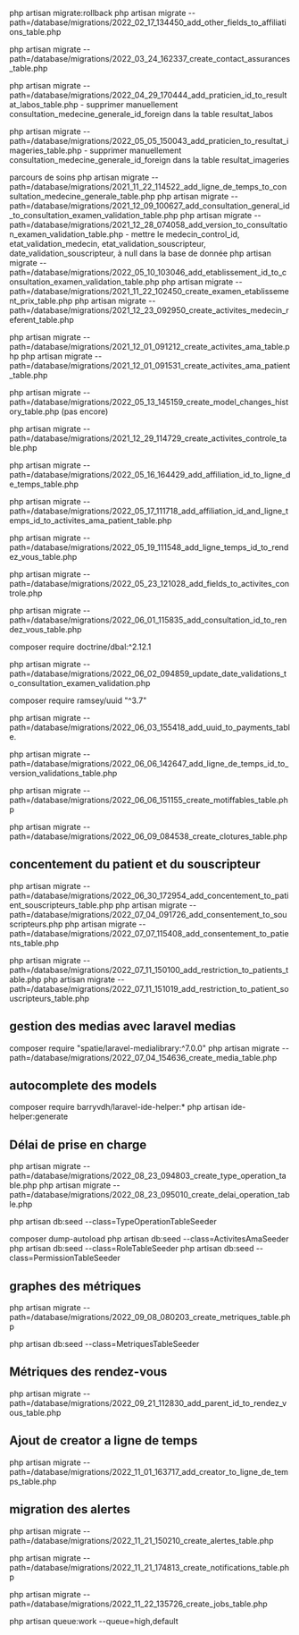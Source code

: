 php artisan migrate:rollback
php artisan migrate --path=/database/migrations/2022_02_17_134450_add_other_fields_to_affiliations_table.php

php artisan migrate --path=/database/migrations/2022_03_24_162337_create_contact_assurances_table.php

php artisan migrate --path=/database/migrations/2022_04_29_170444_add_praticien_id_to_resultat_labos_table.php
    - supprimer manuellement consultation_medecine_generale_id_foreign dans la table resultat_labos

php artisan migrate --path=/database/migrations/2022_05_05_150043_add_praticien_to_resultat_imageries_table.php
    - supprimer manuellement consultation_medecine_generale_id_foreign dans la table resultat_imageries

parcours de soins
php artisan migrate --path=/database/migrations/2021_11_22_114522_add_ligne_de_temps_to_consultation_medecine_generale_table.php
php artisan migrate --path=/database/migrations/2021_12_09_100627_add_consultation_general_id_to_consultation_examen_validation_table.php
php artisan migrate --path=/database/migrations/2021_12_28_074058_add_version_to_consultation_examen_validation_table.php
    - mettre le medecin_control_id, etat_validation_medecin, etat_validation_souscripteur, date_validation_souscripteur,  à null dans la base de donnée
php artisan migrate --path=/database/migrations/2022_05_10_103046_add_etablissement_id_to_consultation_examen_validation_table.php
php artisan migrate --path=/database/migrations/2021_11_22_102450_create_examen_etablissement_prix_table.php
php artisan migrate --path=/database/migrations/2021_12_23_092950_create_activites_medecin_referent_table.php

php artisan migrate --path=/database/migrations/2021_12_01_091212_create_activites_ama_table.php
php artisan migrate --path=/database/migrations/2021_12_01_091531_create_activites_ama_patient_table.php

php artisan migrate --path=/database/migrations/2022_05_13_145159_create_model_changes_history_table.php (pas encore)

php artisan migrate --path=/database/migrations/2021_12_29_114729_create_activites_controle_table.php

php artisan migrate --path=/database/migrations/2022_05_16_164429_add_affiliation_id_to_ligne_de_temps_table.php

php artisan migrate --path=/database/migrations/2022_05_17_111718_add_affiliation_id_and_ligne_temps_id_to_activites_ama_patient_table.php

php artisan migrate --path=/database/migrations/2022_05_19_111548_add_ligne_temps_id_to_rendez_vous_table.php

php artisan migrate --path=/database/migrations/2022_05_23_121028_add_fields_to_activites_controle.php

php artisan migrate --path=/database/migrations/2022_06_01_115835_add_consultation_id_to_rendez_vous_table.php


composer require doctrine/dbal:^2.12.1

php artisan migrate --path=/database/migrations/2022_06_02_094859_update_date_validations_to_consultation_examen_validation.php

composer require ramsey/uuid "^3.7"

php artisan migrate --path=/database/migrations/2022_06_03_155418_add_uuid_to_payments_table.


php artisan migrate --path=/database/migrations/2022_06_06_142647_add_ligne_de_temps_id_to_version_validations_table.php

php artisan migrate --path=/database/migrations/2022_06_06_151155_create_motiffables_table.php

php artisan migrate --path=/database/migrations/2022_06_09_084538_create_clotures_table.php


## concentement du patient et du souscripteur
php artisan migrate --path=/database/migrations/2022_06_30_172954_add_concentement_to_patient_souscripteurs_table.php
php artisan migrate --path=/database/migrations/2022_07_04_091726_add_consentement_to_souscripteurs.php
php artisan migrate --path=/database/migrations/2022_07_07_115408_add_consentement_to_patients_table.php

php artisan migrate --path=/database/migrations/2022_07_11_150100_add_restriction_to_patients_table.php
php artisan migrate --path=/database/migrations/2022_07_11_151019_add_restriction_to_patient_souscripteurs_table.php

## gestion des medias avec laravel medias
composer require "spatie/laravel-medialibrary:^7.0.0"
php artisan migrate --path=/database/migrations/2022_07_04_154636_create_media_table.php

## autocomplete des models
composer require barryvdh/laravel-ide-helper:*
php artisan ide-helper:generate

## Délai de prise en charge
php artisan migrate --path=/database/migrations/2022_08_23_094803_create_type_operation_table.php
php artisan migrate --path=/database/migrations/2022_08_23_095010_create_delai_operation_table.php

php artisan db:seed --class=TypeOperationTableSeeder

composer dump-autoload
php artisan db:seed --class=ActivitesAmaSeeder
php artisan db:seed --class=RoleTableSeeder
php artisan db:seed --class=PermissionTableSeeder

## graphes des métriques
php artisan migrate --path=/database/migrations/2022_09_08_080203_create_metriques_table.php

php artisan db:seed --class=MetriquesTableSeeder

## Métriques des rendez-vous
php artisan migrate --path=/database/migrations/2022_09_21_112830_add_parent_id_to_rendez_vous_table.php

## Ajout de creator a ligne de temps

php artisan migrate --path=/database/migrations/2022_11_01_163717_add_creator_to_ligne_de_temps_table.php


## migration des alertes

php artisan migrate --path=/database/migrations/2022_11_21_150210_create_alertes_table.php

php artisan migrate --path=/database/migrations/2022_11_21_174813_create_notifications_table.php

php artisan migrate --path=/database/migrations/2022_11_22_135726_create_jobs_table.php

php artisan queue:work --queue=high,default
